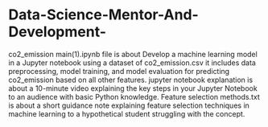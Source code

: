 # Data-Science-Mentor-And-Development-
co2_emission main(1).ipynb file is about 
 Develop a machine learning model in a Jupyter notebook using a dataset of co2_emission.csv it includes data preprocessing, model training, and model evaluation for predicting co2_emission based on all other features.
jupyter notebook explanation is about  a 10-minute video explaining the key steps in your Jupyter Notebook to an audience with basic Python knowledge.
Feature selection methods.txt is about  a short guidance note explaining feature selection techniques in machine learning to a hypothetical student struggling with the concept.
